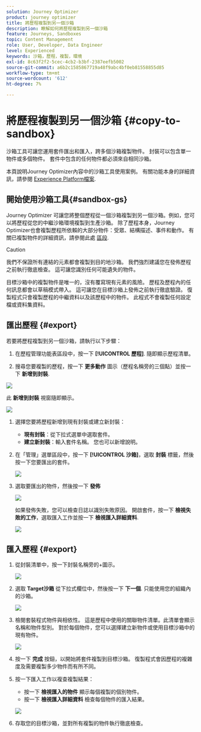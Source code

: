 ```yaml
---
solution: Journey Optimizer
product: journey optimizer
title: 將歷程複製到另一個沙箱
description: 瞭解如何將歷程複製到另一個沙箱
feature: Journeys, Sandboxes
topic: Content Management
role: User, Developer, Data Engineer
level: Experienced
keywords: 沙箱，歷程，複製，環境
exl-id: 8c63f2f2-5cec-4cb2-b3bf-2387eefb5002
source-git-commit: a6b2c1585867719a48f9abc4bf0eb81558855d85
workflow-type: tm+mt
source-wordcount: '612'
ht-degree: 7%

---
```


# 將歷程複製到另一個沙箱 {#copy-to-sandbox}

<!--
>[!CONTEXTUALHELP]
>id="ajo_journey_copy_main"
>title="Copy a journey to another sandbox"
>abstract="Journey Optimizer allows you to copy an entire journey from one sandbox to another. For example, you can copy a journey from the Stage sandbox environment to your Production sandbox. In addition to the Journey itself, Journey Optimizer also copies most of the objects the journey depends on."

>[!CONTEXTUALHELP]
>id="ajo_journey_copy_sandbox_details"
>title="Sandbox details"
>abstract="Select the destination sandbox you want to copy the journey to. Only sandboxes within your organization are available."

>[!CONTEXTUALHELP]
>id="ajo_journey_copy_object_details"
>title="Object details"
>abstract="This is the journey you are going to copy."

>[!CONTEXTUALHELP]
>id="ajo_journey_copy_dependent_objects"
>title="Dependent objects"
>abstract="This is the list of associated objects used in the journey. This list displays the name, the object type, as well as the internal Journey Optimizer ID."
-->

沙箱工具可讓您運用套件匯出和匯入，跨多個沙箱複製物件。 封裝可以包含單一物件或多個物件。 套件中包含的任何物件都必須來自相同沙箱。

本頁說明Journey Optimizer內容中的沙箱工具使用案例。 有關功能本身的詳細資訊，請參閱 [Experience Platform檔案](https://experienceleague.corp.adobe.com/docs/experience-platform/sandbox/ui/sandbox-tooling.html).

## 開始使用沙箱工具{#sandbox-gs}

Journey Optimizer 可讓您將整個歷程從一個沙箱複製到另一個沙箱。例如，您可以將歷程從您的中繼沙箱環境複製到生產沙箱。 除了歷程本身，Journey Optimizer也會複製歷程所依賴的大部分物件：受眾、結構描述、事件和動作。 有關已複製物件的詳細資訊，請參閱此處 [區段](https://experienceleague.adobe.com/docs/experience-platform/sandbox/ui/sandbox-tooling.html#abobe-journey-optimizer-objects).

>[!CAUTION]
>
>我們不保證所有連結的元素都會複製到目的地沙箱。 我們強烈建議您在發佈歷程之前執行徹底檢查。 這可讓您識別任何可能遺失的物件。

目標沙箱中的複製物件是唯一的，沒有覆寫現有元素的風險。 歷程及歷程內的任何訊息都會以草稿模式帶入。 這可讓您在目標沙箱上發佈之前執行徹底驗證。 復製程式只會複製歷程的中繼資料以及該歷程中的物件。 此程式不會複製任何設定檔或資料集資料。

## 匯出歷程 {#export}

若要將歷程複製到另一個沙箱，請執行以下步驟：

1. 在歷程管理功能表區段中，按一下 **[!UICONTROL 歷程]**. 隨即顯示歷程清單。

1. 搜尋您要複製的歷程，按一下 **更多動作** 圖示（歷程名稱旁的三個點）並按一下 **新增到封裝**.

![](assets/journey-sandbox1.png)

此 **新增到封裝** 視窗隨即顯示。

![](assets/journey-sandbox2.png)

1. 選擇您要將歷程新增到現有封裝或建立新封裝：

   * **現有封裝**：從下拉式選單中選取套件。
   * **建立新封裝**：輸入套件名稱。 您也可以新增說明。

1. 在「管理」選單區段中，按一下 **[!UICONTROL 沙箱]**，選取 **封裝** 標籤，然後按一下您要匯出的套件。

   ![](assets/journey-sandbox3.png)

1. 選取要匯出的物件，然後按一下 **發佈**

   ![](assets/journey-sandbox4.png)

   如果發佈失敗，您可以檢查日誌以識別失敗原因。 開啟套件，按一下 **檢視失敗的工作**，選取匯入工作並按一下 **檢視匯入詳細資料**.

   ![](assets/journey-sandbox9.png)

## 匯入歷程 {#export}

1. 從封裝清單中，按一下封裝名稱旁的+圖示。

   ![](assets/journey-sandbox5.png)

1. 選取 **Target沙箱** 從下拉式欄位中，然後按一下 **下一個**. 只能使用您的組織內的沙箱。

   ![](assets/journey-sandbox6.png)

1. 檢閱套裝程式物件與相依性。 這是歷程中使用的關聯物件清單。此清單會顯示名稱和物件型別。 對於每個物件，您可以選擇建立新物件或使用目標沙箱中的現有物件。

   ![](assets/journey-sandbox7.png)

1. 按一下 **完成** 按鈕，以開始將套件複製到目標沙箱。 復製程式會因歷程的複雜度及需要複製多少物件而有所不同。

1. 按一下匯入工作以複查複製結果：

   * 按一下 **檢視匯入的物件** 顯示每個複製的個別物件。
   * 按一下 **檢視匯入詳細資料** 檢查每個物件的匯入結果。

   ![](assets/journey-sandbox8.png)

1. 存取您的目標沙箱，並對所有複製的物件執行徹底檢查。
